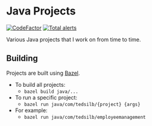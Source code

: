 # Java Projects

[![CodeFactor](https://www.codefactor.io/repository/github/tedsilb/javaprojects/badge)](https://www.codefactor.io/repository/github/tedsilb/javaprojects) [![Total alerts](https://img.shields.io/lgtm/alerts/g/tedsilb/JavaProjects.svg?logo=lgtm&logoWidth=18)](https://lgtm.com/projects/g/tedsilb/JavaProjects/alerts/)

Various Java projects that I work on from time to time.

## Building

Projects are built using [Bazel](https://bazel.build).

- To build all projects:
  - `bazel build java/...`
- To run a specific project:
  - `bazel run java/com/tedsilb/{project} {args}`
- For example:
  - `bazel run java/com/tedsilb/employeemanagement`
